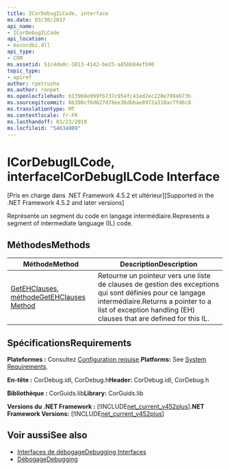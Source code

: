 ```yaml
---
title: ICorDebugILCode, interface
ms.date: 03/30/2017
api_name:
- ICorDebugILCode
api_location:
- mscordbi.dll
api_type:
- COM
ms.assetid: 51c4de0c-3813-4142-be25-a85bb84efb90
topic_type:
- apiref
author: rpetrusha
ms.author: ronpet
ms.openlocfilehash: b13968e999fb737c954fc41ed2ec220e7894b73b
ms.sourcegitcommit: 6b308cf6d627d78ee36dbbae8972a310ac7fd6c8
ms.translationtype: MT
ms.contentlocale: fr-FR
ms.lasthandoff: 01/23/2019
ms.locfileid: "54634089"
---
```

# <a name="icordebugilcode-interface"></a><span data-ttu-id="6efa1-102">ICorDebugILCode, interface</span><span class="sxs-lookup"><span data-stu-id="6efa1-102">ICorDebugILCode Interface</span></span>
<span data-ttu-id="6efa1-103">[Pris en charge dans .NET Framework 4.5.2 et ultérieur]</span><span class="sxs-lookup"><span data-stu-id="6efa1-103">[Supported in the .NET Framework 4.5.2 and later versions]</span></span>  
  
 <span data-ttu-id="6efa1-104">Représente un segment du code en langage intermédiaire.</span><span class="sxs-lookup"><span data-stu-id="6efa1-104">Represents a segment of intermediate language (IL) code.</span></span>  
  
## <a name="methods"></a><span data-ttu-id="6efa1-105">Méthodes</span><span class="sxs-lookup"><span data-stu-id="6efa1-105">Methods</span></span>  
  
|<span data-ttu-id="6efa1-106">Méthode</span><span class="sxs-lookup"><span data-stu-id="6efa1-106">Method</span></span>|<span data-ttu-id="6efa1-107">Description</span><span class="sxs-lookup"><span data-stu-id="6efa1-107">Description</span></span>|  
|------------|-----------------|  
|[<span data-ttu-id="6efa1-108">GetEHClauses, méthode</span><span class="sxs-lookup"><span data-stu-id="6efa1-108">GetEHClauses Method</span></span>](../../../../docs/framework/unmanaged-api/debugging/icordebugilcode-getehclauses-method.md)|<span data-ttu-id="6efa1-109">Retourne un pointeur vers une liste de clauses de gestion des exceptions qui sont définies pour ce langage intermédiaire.</span><span class="sxs-lookup"><span data-stu-id="6efa1-109">Returns a pointer to a list of exception handling (EH) clauses that are defined for this IL.</span></span>|  
  
## <a name="requirements"></a><span data-ttu-id="6efa1-110">Spécifications</span><span class="sxs-lookup"><span data-stu-id="6efa1-110">Requirements</span></span>  
 <span data-ttu-id="6efa1-111">**Plateformes :** Consultez [Configuration requise](../../../../docs/framework/get-started/system-requirements.md).</span><span class="sxs-lookup"><span data-stu-id="6efa1-111">**Platforms:** See [System Requirements](../../../../docs/framework/get-started/system-requirements.md).</span></span>  
  
 <span data-ttu-id="6efa1-112">**En-tête :** CorDebug.idl, CorDebug.h</span><span class="sxs-lookup"><span data-stu-id="6efa1-112">**Header:** CorDebug.idl, CorDebug.h</span></span>  
  
 <span data-ttu-id="6efa1-113">**Bibliothèque :** CorGuids.lib</span><span class="sxs-lookup"><span data-stu-id="6efa1-113">**Library:** CorGuids.lib</span></span>  
  
 <span data-ttu-id="6efa1-114">**Versions du .NET Framework :** [!INCLUDE[net_current_v452plus](../../../../includes/net-current-v452plus-md.md)]</span><span class="sxs-lookup"><span data-stu-id="6efa1-114">**.NET Framework Versions:** [!INCLUDE[net_current_v452plus](../../../../includes/net-current-v452plus-md.md)]</span></span>  
  
## <a name="see-also"></a><span data-ttu-id="6efa1-115">Voir aussi</span><span class="sxs-lookup"><span data-stu-id="6efa1-115">See also</span></span>
- [<span data-ttu-id="6efa1-116">Interfaces de débogage</span><span class="sxs-lookup"><span data-stu-id="6efa1-116">Debugging Interfaces</span></span>](../../../../docs/framework/unmanaged-api/debugging/debugging-interfaces.md)
- [<span data-ttu-id="6efa1-117">Débogage</span><span class="sxs-lookup"><span data-stu-id="6efa1-117">Debugging</span></span>](../../../../docs/framework/unmanaged-api/debugging/index.md)
